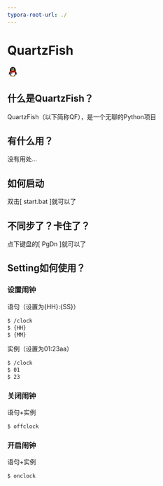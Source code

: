 ```yaml
---
typora-root-url: ./
---
```


# QuartzFish

 [<img src="/res/qq.webp" width = "5%" height = "5%" alt="QQ">](http://qm.qq.com/cgi-bin/qm/qr?group_code=912774582)

## 什么是QuartzFish？

QuartzFish（以下简称QF），是一个无聊的Python项目

## 有什么用？

没有用处...

## 如何启动

双击[ start.bat ]就可以了

## 不同步了？卡住了？

点下键盘的[ PgDn ]就可以了

## Setting如何使用？

### 设置闹钟

语句（设置为{HH}:{SS}）

```
$ /clock
$ {HH}
$ {MM}
```

实例（设置为01:23aa）

```
$ /clock
$ 01
$ 23
```

### 关闭闹钟

语句+实例

```
$ offclock
```

### 开启闹钟

语句+实例

```
$ onclock
```

